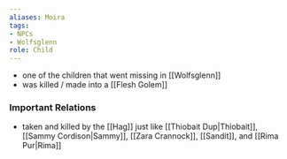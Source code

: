 ```yaml
---
aliases: Moira
tags: 
- NPCs
- Wolfsglenn
role: Child
---
```


* one of the children that went missing in [[Wolfsglenn]]
* was killed / made into a [[Flesh Golem]]

### Important Relations
- taken and killed by the [[Hag]] just like [[Thiobait Dup|Thiobait]], [[Sammy Cordison|Sammy]], [[Zara Crannock]], [[Sandit]], and [[Rima Pur|Rima]]